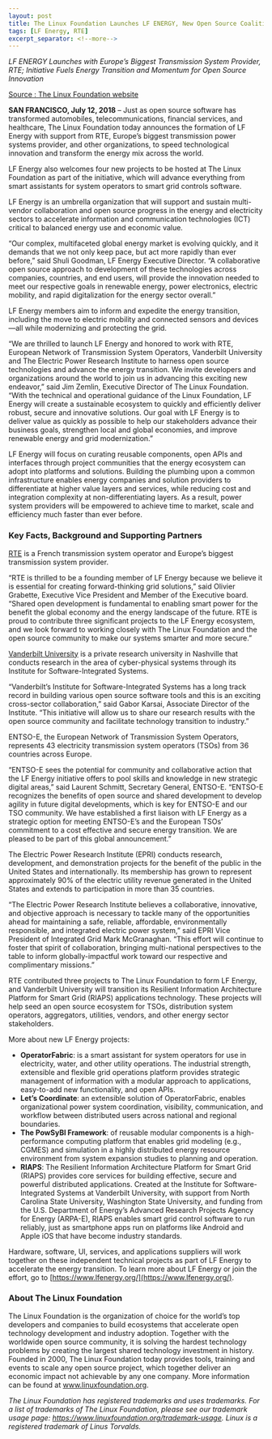 ```yaml
---
layout: post
title: The Linux Foundation Launches LF ENERGY, New Open Source Coalition
tags: [LF Energy, RTE]
excerpt_separator: <!--more-->
---
```


*LF ENERGY Launches with Europe’s Biggest Transmission System Provider, RTE; Initiative Fuels Energy Transition and Momentum for Open Source Innovation*
<!--more-->

[Source : The Linux Foundation website](https://www.linuxfoundation.org/press-release/2018/07/the-linux-foundation-launches-lf-energy-new-open-source-coalition/)

**SAN FRANCISCO, July 12, 2018** – Just as open source software has transformed automobiles, telecommunications, financial services, and healthcare, The Linux Foundation today announces the formation of LF Energy with support from RTE, Europe’s biggest transmission power systems provider, and other organizations, to speed technological innovation and transform the energy mix across the world.

LF Energy also welcomes four new projects to be hosted at The Linux Foundation as part of the initiative, which will advance everything from smart assistants for system operators to smart grid controls software.

LF Energy is an umbrella organization that will support and sustain multi-vendor collaboration and open source progress in the energy and electricity sectors to accelerate information and communication technologies (ICT) critical to balanced energy use and economic value.

“Our complex, multifaceted global energy market is evolving quickly, and it demands that we not only keep pace, but act more rapidly than ever before,” said Shuli Goodman, LF Energy Executive Director. “A collaborative open source approach to development of these technologies across companies, countries, and end users, will provide the innovation needed to meet our respective goals in renewable energy, power electronics, electric mobility, and rapid digitalization for the energy sector overall.”

LF Energy members aim to inform and expedite the energy transition, including the move to electric mobility and connected sensors and devices—all while modernizing and protecting the grid.

“We are thrilled to launch LF Energy and honored to work with RTE, European Network of Transmission System Operators, Vanderbilt University and The Electric Power Research Institute to harness open source technologies and advance the energy transition. We invite developers and organizations around the world to join us in advancing this exciting new endeavor,” said Jim Zemlin, Executive Director of The Linux Foundation. “With the technical and operational guidance of the Linux Foundation, LF Energy will create a sustainable ecosystem to quickly and efficiently deliver robust, secure and innovative solutions. Our goal with LF Energy is to deliver value as quickly as possible to help our stakeholders advance their business goals, strengthen local and global economies, and improve renewable energy and grid modernization.”

LF Energy will focus on curating reusable components, open APIs and interfaces through project communities that the energy ecosystem can adopt into platforms and solutions. Building the plumbing upon a common infrastructure enables energy companies and solution providers to differentiate at higher value layers and services, while reducing cost and integration complexity at non-differentiating layers. As a result, power system providers will be empowered to achieve time to market, scale and efficiency much faster than ever before.

### Key Facts, Background and Supporting Partners

[RTE](https://www.rte-france.com/en) is a French transmission system operator and Europe’s biggest transmission system provider.

“RTE is thrilled to be a founding member of LF Energy because we believe it is essential for creating forward-thinking grid solutions,” said Olivier Grabette, Executive Vice
President and Member of the Executive board. “Shared open development is fundamental to enabling smart power for the benefit the global economy and the energy landscape of the future. RTE is proud to contribute three significant projects to the LF Energy ecosystem, and we look forward to working closely with The Linux Foundation and the open source community to make our systems smarter and more secure.”

[Vanderbilt University](https://www.vanderbilt.edu/) is a private research university in Nashville that conducts research in the area of cyber-physical systems through its Institute for Software-Integrated Systems.

“Vanderbilt’s Institute for Software-Integrated Systems has a long track record in building various open source software tools and this is an exciting cross-sector collaboration,” said Gabor Karsai, Associate Director of the Institute. “This initiative will allow us to share our research results with the open source community and facilitate technology transition to industry.”

ENTSO-E, the European Network of Transmission System Operators, represents 43 electricity transmission system operators (TSOs) from 36 countries across Europe.

“ENTSO-E sees the potential for community and collaborative action that the LF Energy initiative offers to pool skills and knowledge in new strategic digital areas,” said Laurent Schmitt, Secretary General, ENTSO-E. “ENTSO-E recognizes the benefits of open source and shared development to develop agility in future digital developments, which is key for ENTSO-E and our TSO community. We have established a first liaison with LF Energy as a strategic option for meeting ENTSO-E’s and the European TSOs’ commitment to a cost effective and secure energy transition. We are pleased to be part of this global announcement.”

The Electric Power Research Institute (EPRI) conducts research, development, and demonstration projects for the benefit of the public in the United States and internationally. Its membership has grown to represent approximately 90% of the electric utility revenue generated in the United States and extends to participation in more than 35 countries.

“The Electric Power Research Institute believes a collaborative, innovative, and objective approach is necessary to tackle many of the opportunities ahead for maintaining a safe, reliable, affordable, environmentally responsible, and integrated electric power system,” said EPRI Vice President of Integrated Grid Mark McGranaghan. “This effort will continue to foster that spirit of collaboration, bringing multi-national perspectives to the table to inform globally-impactful work toward our respective and complimentary missions.”

RTE contributed three projects to The Linux Foundation to form LF Energy, and Vanderbilt University will transition its Resilient Information Architecture Platform for Smart Grid (RIAPS) applications technology. These projects will help seed an open source ecosystem for TSOs, distribution system operators, aggregators, utilities, vendors, and other energy sector stakeholders.

More about new LF Energy projects:

- **OperatorFabric**: is a smart assistant for system operators for use in electricity, water, and other utility operations. The industrial strength, extensible and flexible grid operations platform provides strategic management of information with a modular approach to applications, easy-to-add new functionality, and open APIs.
- **Let’s Coordinate**: an extensible solution of OperatorFabric, enables organizational power system coordination, visibility, communication, and workflow between distributed users across national and regional boundaries.
- **The PowSyBl Framework**: of reusable modular components is a high-performance computing platform that enables grid modeling (e.g., CGMES) and simulation in a highly distributed energy resource environment from system expansion studies to planning and operation.
- **RIAPS**: The Resilient Information Architecture Platform for Smart Grid (RIAPS) provides core services for building effective, secure and powerful distributed applications. Created at the Institute for Software-Integrated Systems at Vanderbilt University, with support from North Carolina State University, Washington State University, and funding from the U.S. Department of Energy’s Advanced Research Projects Agency for Energy (ARPA-E), RIAPS enables smart grid control software to run reliably, just as smartphone apps run on platforms like Android and Apple iOS that have become industry standards.

Hardware, software, UI, services, and applications suppliers will work together on these independent technical projects as part of LF Energy to accelerate the energy transition. To learn more about LF Energy or join the effort, go to [https://www.lfenergy.org/](https://www.lfenergy.org/).

### About The Linux Foundation
The Linux Foundation is the organization of choice for the world’s top developers and companies to build ecosystems that accelerate open technology development and industry adoption. Together with the worldwide open source community, it is solving the hardest technology problems by creating the largest shared technology investment in history. Founded in 2000, The Linux Foundation today provides tools, training and events to scale any open source project, which together deliver an economic impact not achievable by any one company. More information can be found at www.linuxfoundation.org.


*The Linux Foundation has registered trademarks and uses trademarks. For a list of trademarks of The Linux Foundation, please see our trademark usage page: https://www.linuxfoundation.org/trademark-usage. Linux is a registered trademark of Linus Torvalds.*
